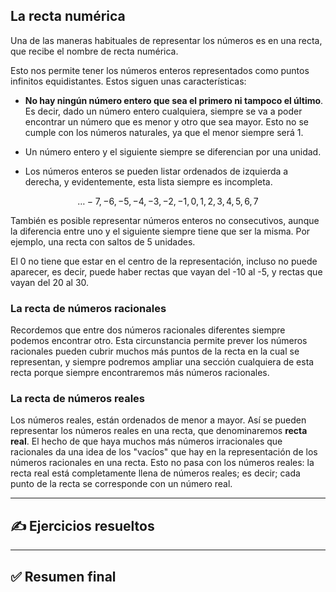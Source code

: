 
## La recta numérica

Una de las maneras habituales de representar los números es en una recta, que recibe el nombre de recta numérica.

Esto nos permite tener los números enteros representados como puntos infinitos equidistantes. Estos siguen unas características:

- **No hay ningún número entero que sea el primero ni tampoco el último**. Es decir, dado un número entero cualquiera, siempre se va a poder encontrar un número que es menor y otro que sea mayor. Esto no se cumple con los números naturales, ya que el menor siempre será 1.

- Un número entero y el siguiente siempre se diferencian por una unidad.

- Los números enteros se pueden listar ordenados de izquierda a derecha, y evidentemente, esta lista siempre es incompleta.

$$
\dots -7, -6, -5, -4, -3, -2, -1, 0, 1, 2, 3, 4, 5, 6, 7
$$

También es posible representar números enteros no consecutivos, aunque la diferencia entre uno y el siguiente siempre tiene que ser la misma. Por ejemplo, una recta con saltos de 5 unidades.

El 0 no tiene que estar en el centro de la representación, incluso no puede aparecer, es decir, puede haber rectas que vayan del -10 al -5, y rectas que vayan del 20 al 30.

### La recta de números racionales

Recordemos que entre dos números racionales diferentes siempre podemos encontrar otro. Esta circunstancia permite prever los números racionales pueden cubrir muchos más puntos de la recta en la cual se representan, y siempre podremos ampliar una sección cualquiera de esta recta porque siempre encontraremos más números racionales.


### La recta de números reales

Los números reales, están ordenados de menor a mayor. Así se pueden representar los números reales en una recta, que denominaremos **recta real**. El hecho de que haya muchos más números irracionales que racionales da una idea de los "vacíos" que hay en la representación de los números racionales en una recta. Esto no pasa con los números reales: la recta real está completamente llena de números reales; es decir; cada punto de la recta se corresponde con un número real.




---

## ✍️ Ejercicios resueltos

---

## ✅ Resumen final
